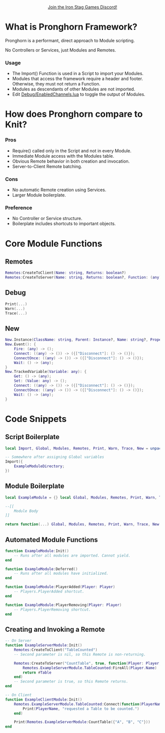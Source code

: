 <p align="center"><a href="https://discord.gg/n33vdDr">Join the Iron Stag Games Discord!</a></p>

# What is Pronghorn Framework?

Pronghorn is a performant, direct approach to Module scripting.

No Controllers or Services, just Modules and Remotes.

### Usage
- The Import() Function is used in a Script to import your Modules.
- Modules that access the framework require a header and footer. Otherwise, they must not return a Function.
- Modules as descendants of other Modules are not imported.
- Edit [Debug/EnabledChannels.lua](Pronghorn/Debug/EnabledChannels.lua) to toggle the output of Modules.

# How does Pronghorn compare to Knit?

### Pros
- Require() called only in the Script and not in every Module.
- Immediate Module access with the Modules table.
- Obvious Remote behavior in both creation and invocation.
- Server-to-Client Remote batching.

### Cons
- No automatic Remote creation using Services.
- Larger Module boilerplate.

### Preference
- No Controller or Service structure.
- Boilerplate includes shortcuts to important objects.

# Core Module Functions

## Remotes
```lua
Remotes:CreateToClient(Name: string, Returns: boolean?)
Remotes:CreateToServer(Name: string, Returns: boolean?, Function: (any) -> (any))
```

## Debug
```lua
Print(...)
Warn(...)
Trace(...)
```

## New
```lua
New.Instance(ClassName: string, Parent: Instance?, Name: string?, Properties: {[string]: any}): Instance
New.Event(): {
	Fire: (any) -> ();
	Connect: ((any) -> ()) -> ({["Disconnect"]: () -> ()});
	ConnectOnce: ((any) -> ()) -> ({["Disconnect"]: () -> ()});
	Wait: () -> (any);
}
New.TrackedVariable(Variable: any): {
	Get: () -> (any);
	Set: (Value: any) -> ();
	Connect: ((any) -> ()) -> ({["Disconnect"]: () -> ()});
	ConnectOnce: ((any) -> ()) -> ({["Disconnect"]: () -> ()});
	Wait: () -> (any);
}
```

# Code Snippets

## Script Boilerplate
```lua
local Import, Global, Modules, Remotes, Print, Warn, Trace, New = unpack(require(game:GetService("ReplicatedStorage"):WaitForChild("Pronghorn")))

-- Somewhere after assigning Global variables
Import({
	ExampleModuleDirectory;
})
```

## Module Boilerplate
```lua
local ExampleModule = {} local Global, Modules, Remotes, Print, Warn, Trace, New

--[[
    Module Body
]]

return function(...) Global, Modules, Remotes, Print, Warn, Trace, New = ... return ExampleModule end
```

## Automated Module Functions
```lua
function ExampleModule:Init()
    -- Runs after all modules are imported. Cannot yield.
end

function ExampleModule:Deferred()
    -- Runs after all modules have initialized.
end

function ExampleModule:PlayerAdded(Player: Player)
    -- Players.PlayerAdded shortcut.
end

function ExampleModule:PlayerRemoving(Player: Player)
    -- Players.PlayerRemoving shortcut.
end
```

## Creating and Invoking a Remote
```lua
-- On Server
function ExampleServerModule:Init()
    Remotes:CreateToClient("TableCounted")
    -- Second parameter is nil, so this Remote is non-returning.

    Remotes:CreateToServer("CountTable", true, function(Player: Player, Table: {any})
        Remotes.ExampleServerModule.TableCounted:FireAll(Player.Name)
        return #Table
    end)
    -- Second parameter is true, so this Remote returns.
end

-- On Client
function ExampleClientModule:Init()
    Remotes.ExampleServerModule.TableCounted:Connect(function(PlayerName: string)
        Print(PlayerName, "requested a Table to be counted.")
    end)

    Print(Remotes.ExampleServerModule:CountTable({"A", "B", "C"}))
end
```
